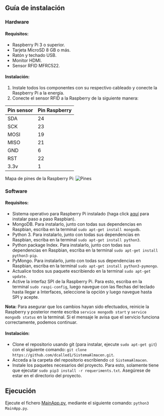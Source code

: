## Guía de instalación

### Hardware

#### Requisitos:

- Raspberry Pi 3 o superior.
- Tarjeta MicroSD 8 GB o más.
- Ratón y techado USB.
- Monitor HDMI.
- Sensor RFID MFRC522.

#### Instalación:

1. Instale todos los componentes con su respectivo cableado y conecte la Raspberry Pi a la energía.
2. Conecte el sensor RFID a la Raspberry de la siguiente manera:

|Pin sensor|Pin Raspberry|
|--|--|
|SDA|24|
|SCK|23|
|MOSI|19|
|MISO|21|
|GND|6|
|RST|22|
|3.3v|1|

Mapa de pines de la Raspberry Pi:
![Pines](https://docs.microsoft.com/en-us/windows/iot-core/media/pinmappingsrpi/rp2_pinout.png)

### Software

#### Requisitos:

- Sistema operativo para Raspberry Pi instalado (haga click [aquí](https://raspberryparatorpes.net/instalacion/noobs-paso-a-paso-instalar-el-sistema-operativo-en-la-raspberry-pi/) para instalar paso a paso Raspbian).
- MongoDB. Para instalarlo, junto con todas sus dependencias en Raspbian, escriba en la terminal `sudo apt-get install mongodb`.
- Python 3. Para instalarlo, junto con todas sus dependencias en Raspbian, escriba en la terminal `sudo apt-get install python3`. 
- Python package Index. Para instalarlo, junto con todas sus dependencias en Raspbian, escriba en la terminal `sudo apt-get install python3-pip`. 
- PyMongo. Para instalarlo, junto con todas sus dependencias en Raspbian, escriba en la terminal `sudo apt-get install python3-pymongo`. 
- Actualice todos sus paquete escribiendo en la terminal `sudo apt-get update`.
- Active la interfaz SPI de la Raspberry Pi. Para esto, escriba en la terminal `sudo raspi-config`, luego navegue con las flechas del teclado hasta llegar a Interfaces, seleccione la opción y luego navegue hasta SPI y acepte.

**Nota:** Para asegurar que los cambios hayan sido efectuados, reinicie la Raspberry y posterior mente escriba `service mongodb start` y `service mongodb status` en la terminal. Si el mensaje le avisa que el servicio funciona correctamente, podemos continuar.

#### Instalación:

- Clone el repositorio usando git (para instalar, ejecute `sudo apt-get git`) con el siguiente comando: `git clone https://github.com/dcalled1/SistemaAlmacen.git`.
- Acceda a la carpeta del repositorio escribiendo `cd SistemaAlmacen`.
- Instale los paquetes necesarios del proyecto. Para esto, solamente tiene que ejecutar `sudo pip3 install -r requeriments.txt`. Asegúrese de estar en el directorio del proyecto.

## Ejecución

Ejecute el fichero [MainApp.py](MainApp.py), mediante el siguiente comando: `python3 MainApp.py`.

